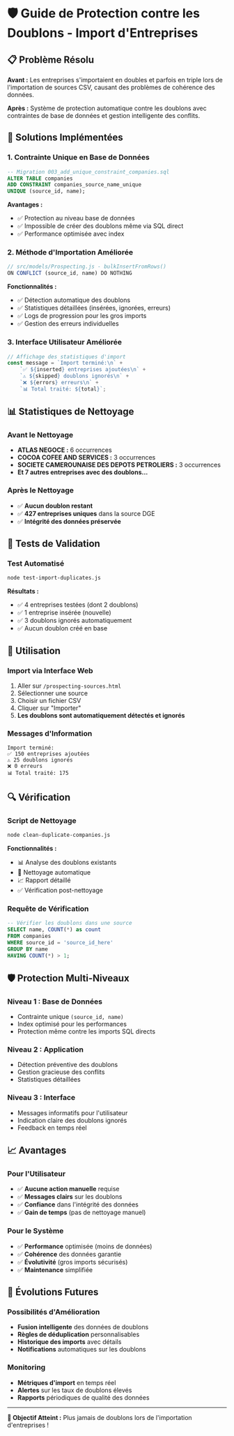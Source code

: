 # 🛡️ Guide de Protection contre les Doublons - Import d'Entreprises

## 📋 Problème Résolu

**Avant :** Les entreprises s'importaient en doubles et parfois en triple lors de l'importation de sources CSV, causant des problèmes de cohérence des données.

**Après :** Système de protection automatique contre les doublons avec contraintes de base de données et gestion intelligente des conflits.

## 🔧 Solutions Implémentées

### 1. **Contrainte Unique en Base de Données**
```sql
-- Migration 003_add_unique_constraint_companies.sql
ALTER TABLE companies 
ADD CONSTRAINT companies_source_name_unique 
UNIQUE (source_id, name);
```

**Avantages :**
- ✅ Protection au niveau base de données
- ✅ Impossible de créer des doublons même via SQL direct
- ✅ Performance optimisée avec index

### 2. **Méthode d'Importation Améliorée**
```javascript
// src/models/Prospecting.js - bulkInsertFromRows()
ON CONFLICT (source_id, name) DO NOTHING
```

**Fonctionnalités :**
- ✅ Détection automatique des doublons
- ✅ Statistiques détaillées (insérées, ignorées, erreurs)
- ✅ Logs de progression pour les gros imports
- ✅ Gestion des erreurs individuelles

### 3. **Interface Utilisateur Améliorée**
```javascript
// Affichage des statistiques d'import
const message = `Import terminé:\n` +
    `✅ ${inserted} entreprises ajoutées\n` +
    `⚠️ ${skipped} doublons ignorés\n` +
    `❌ ${errors} erreurs\n` +
    `📊 Total traité: ${total}`;
```

## 📊 Statistiques de Nettoyage

### Avant le Nettoyage
- **ATLAS NEGOCE :** 6 occurrences
- **COCOA COFEE AND SERVICES :** 3 occurrences
- **SOCIETE CAMEROUNAISE DES DEPOTS PETROLIERS :** 3 occurrences
- **Et 7 autres entreprises avec des doublons...**

### Après le Nettoyage
- ✅ **Aucun doublon restant**
- ✅ **427 entreprises uniques** dans la source DGE
- ✅ **Intégrité des données préservée**

## 🧪 Tests de Validation

### Test Automatisé
```bash
node test-import-duplicates.js
```

**Résultats :**
- ✅ 4 entreprises testées (dont 2 doublons)
- ✅ 1 entreprise insérée (nouvelle)
- ✅ 3 doublons ignorés automatiquement
- ✅ Aucun doublon créé en base

## 🚀 Utilisation

### Import via Interface Web
1. Aller sur `/prospecting-sources.html`
2. Sélectionner une source
3. Choisir un fichier CSV
4. Cliquer sur "Importer"
5. **Les doublons sont automatiquement détectés et ignorés**

### Messages d'Information
```
Import terminé:
✅ 150 entreprises ajoutées
⚠️ 25 doublons ignorés
❌ 0 erreurs
📊 Total traité: 175
```

## 🔍 Vérification

### Script de Nettoyage
```bash
node clean-duplicate-companies.js
```

**Fonctionnalités :**
- 📊 Analyse des doublons existants
- 🧹 Nettoyage automatique
- 📈 Rapport détaillé
- ✅ Vérification post-nettoyage

### Requête de Vérification
```sql
-- Vérifier les doublons dans une source
SELECT name, COUNT(*) as count 
FROM companies 
WHERE source_id = 'source_id_here'
GROUP BY name 
HAVING COUNT(*) > 1;
```

## 🛡️ Protection Multi-Niveaux

### Niveau 1 : Base de Données
- Contrainte unique `(source_id, name)`
- Index optimisé pour les performances
- Protection même contre les imports SQL directs

### Niveau 2 : Application
- Détection préventive des doublons
- Gestion gracieuse des conflits
- Statistiques détaillées

### Niveau 3 : Interface
- Messages informatifs pour l'utilisateur
- Indication claire des doublons ignorés
- Feedback en temps réel

## 📈 Avantages

### Pour l'Utilisateur
- ✅ **Aucune action manuelle** requise
- ✅ **Messages clairs** sur les doublons
- ✅ **Confiance** dans l'intégrité des données
- ✅ **Gain de temps** (pas de nettoyage manuel)

### Pour le Système
- ✅ **Performance** optimisée (moins de données)
- ✅ **Cohérence** des données garantie
- ✅ **Évolutivité** (gros imports sécurisés)
- ✅ **Maintenance** simplifiée

## 🔮 Évolutions Futures

### Possibilités d'Amélioration
- **Fusion intelligente** des données de doublons
- **Règles de déduplication** personnalisables
- **Historique des imports** avec détails
- **Notifications** automatiques sur les doublons

### Monitoring
- **Métriques d'import** en temps réel
- **Alertes** sur les taux de doublons élevés
- **Rapports** périodiques de qualité des données

---

**🎯 Objectif Atteint :** Plus jamais de doublons lors de l'importation d'entreprises !
